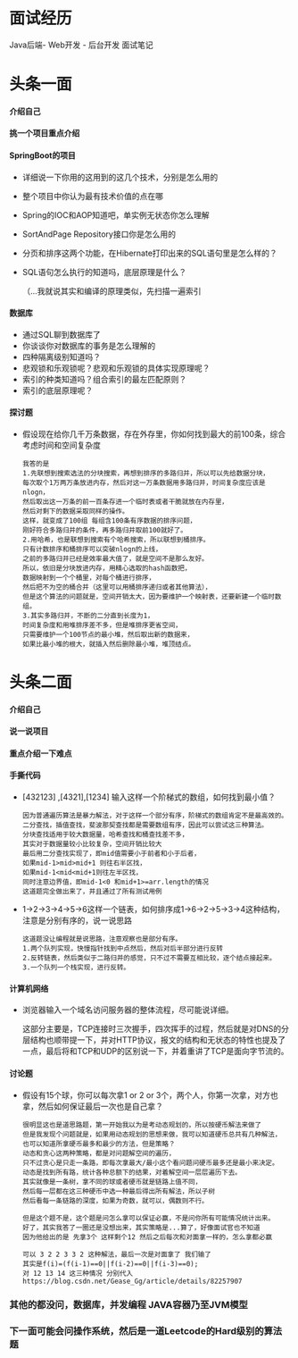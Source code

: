 # 面试经历
Java后端- Web开发 - 后台开发 面试笔记

# 头条一面

#### 介绍自己

#### 挑一个项目重点介绍

#### SpringBoot的项目

- 详细说一下你用的这用到的这几个技术，分别是怎么用的
- 整个项目中你认为最有技术价值的点在哪
- Spring的IOC和AOP知道吧，单实例无状态你怎么理解

- SortAndPage Repository接口你是怎么用的

- 分页和排序这两个功能，在Hibernate打印出来的SQL语句里是怎么样的？

- SQL语句怎么执行的知道吗，底层原理是什么？

  （…我就说其实和编译的原理类似，先扫描一遍索引

#### 数据库

- 通过SQL聊到数据库了
- 你谈谈你对数据库的事务是怎么理解的
- 四种隔离级别知道吗？
- 悲观锁和乐观锁呢？悲观和乐观锁的具体实现原理呢？
- 索引的种类知道吗？组合索引的最左匹配原则？
- 索引的底层原理呢？

#### 探讨题

- 假设现在给你几千万条数据，存在外存里，你如何找到最大的前100条，综合考虑时间和空间复杂度

  ```
  我答的是
  1.先联想到搜索选法的分块搜索，再想到排序的多路归并，所以可以先给数据分块，
  每次取个1万两万条放进内存，然后对这一万条数据用多路归并，时间复杂度应该是nlogn，
  然后取出这一万条的前一百条存进一个临时表或者干脆就放在内存里，
  然后对剩下的数据采取同样的操作。
  这样，就变成了100组 每组含100条有序数据的排序问题，
  刚好符合多路归并的条件，再多路归并取前100就好了。
  2.用哈希，也是联想到搜索有个哈希搜索，所以联想到桶排序。
  只有计数排序和桶排序可以突破nlogn的上线，
  之前的多路归并已经是效率最大值了，就是空间不是那么友好。
  所以，依旧是分块放进内存，用精心选取的hash函数把，
  数据映射到一个个桶里，对每个桶进行排序，
  然后把不为空的桶合并（这里可以用桶排序递归或者其他算法），
  但是这个算法的问题就是，空间开销太大，因为要维护一个映射表，还要新建一个临时数组。
  3.其实多路归并，不断的二分直到长度为1，
  时间复杂度和用堆排序差不多，但是堆排序更省空间，
  只需要维护一个100节点的最小堆，然后取出新的数据来，
  如果比最小堆的根大，就插入然后删除最小堆，堆顶结点。
  ```

  

# 头条二面

#### 介绍自己

#### 说一说项目

#### 重点介绍一下难点

#### 手撕代码

- [432123] ,[4321],[1234] 输入这样一个阶梯式的数组，如何找到最小值？

  ```
  因为普通遍历算法是暴力解法，对于这样一个部分有序，阶梯式的数组肯定不是最高效的。
  二分查找，插值查找，斐波那契查找都是需要数组有序，因此可以尝试这三种算法。
  分块查找适用于较大数据量，哈希查找和桶查找差不多，
  其实对于数据量较小比较复杂，空间开销比较大
  最后用二分查找实现了，即mid值需要小于前者和小于后者，
  如果mid-1>mid>mid+1 则往右半区找，
  如果mid-1<mid<mid+1则往左半区找，
  同时注意边界值，即mid-1<0 和mid+1>=arr.length的情况
  这道题完全做出来了，并且通过了所有测试用例
  ```

- 1->2->3->4->5->6这样一个链表，如何排序成1->6->2->5->3->4这种结构，注意是分别有序的，说一说思路

  ```
  这道题没让编程就是说思路，注意观察也是部分有序。
  1.两个队列实现，快慢指针找到中点然后，然后对后半部分进行反转
  2.反转链表，然后类似于二路归并的感觉，只不过不需要互相比较，逐个结点接起来。
  3.一个队列一个栈实现，进行反转。
  ```

#### 计算机网络

- 浏览器输入一个域名访问服务器的整体流程，尽可能说详细。

  这部分主要是，TCP连接时三次握手，四次挥手的过程，然后就是对DNS的分层结构也顺带提一下，并对HTTP协议，报文的结构和无状态的特性也提及了一点，最后将和TCP和UDP的区别说一下，并着重讲了TCP是面向字节流的。

#### 讨论题

- 假设有15个球，你可以每次拿1 or 2 or 3个，两个人，你第一次拿，对方也拿，然后如何保证最后一次也是自己拿？

  ```
  很明显这也是道思路题，第一开始我以为是考动态规划的，所以按硬币解法来做了
  但是我发现个问题就是，如果用动态规划的思想来做，我可以知道硬币总共有几种解法，
  也可以知道所拿硬币最多和最少的方法，但是策略？
  动态和贪心这两种策略，都是对问题解空间的遍历，
  只不过贪心是只走一条路，即每次拿最大/最小这个看问题问硬币最多还是最小来决定。
  动态是找到所有路，统计各种总额下的结果，对着解空间一层层遍历下去。
  其实就像是一条树，拿不同的球或者硬币就是链路上值不同，
  然后每一层都在这三种硬币中选一种最后得出所有解法，所以子树
  然后看每一条链路的深度，如果为奇数，就可以，偶数则不行。
  
  但是这个题不是，这个题是问怎么拿可以保证必赢，不是问你所有可能情况统计出来。
  好了，其实我答了一圈还是没想出来，其实策略是...算了，好像面试官也不知道
  因为他给出的是 先拿3个 这样剩个12 然后之后每次和对面拿一样的，怎么拿都必赢
  
  可以 3 2 2 3 3 2 这种解法，最后一次是对面拿了 我们输了 
  其实是f(i)=(f(i-1)==0||f(i-2)==0||f(i-3)==0);
  对 12 13 14 这三种情况 分别代入
  https://blog.csdn.net/Gease_Gg/article/details/82257907
  ```

  

### 其他的都没问，数据库，并发编程 JAVA容器乃至JVM模型

### 下一面可能会问操作系统，然后是一道Leetcode的Hard级别的算法题
